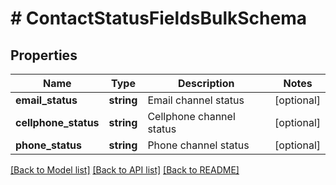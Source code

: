 # # ContactStatusFieldsBulkSchema

## Properties

Name | Type | Description | Notes
------------ | ------------- | ------------- | -------------
**email_status** | **string** | Email channel status | [optional]
**cellphone_status** | **string** | Cellphone channel status | [optional]
**phone_status** | **string** | Phone channel status | [optional]

[[Back to Model list]](../../README.md#models) [[Back to API list]](../../README.md#endpoints) [[Back to README]](../../README.md)
